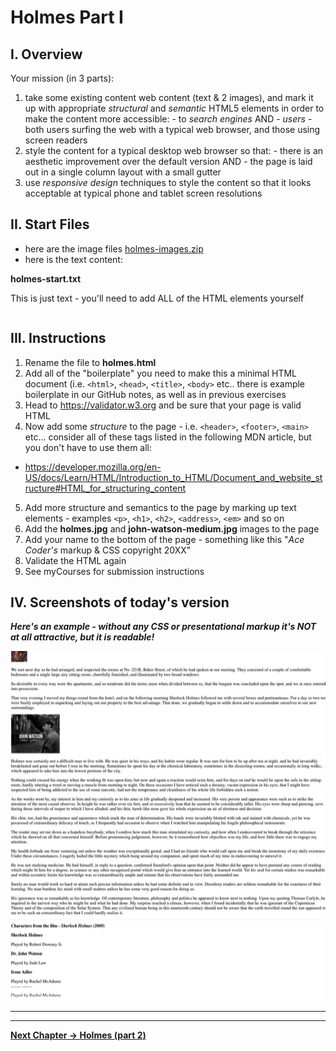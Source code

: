 # Holmes Part I

## I. Overview

Your mission (in 3 parts):
  1) take some existing content web content (text & 2 images), and mark it up with appropriate *structural* and *semantic* HTML5 elements in order to make the content more accessible:
    - to *search engines* AND
    - *users* - both users surfing the web with a typical web browser, and those using screen readers
  1) style the content for a typical desktop web browser so that:
    - there is an aesthetic improvement over the default version AND 
    - the page is laid out in a single column layout with a small gutter
  1) use *responsive design* techniques to style the content so that it looks acceptable at typical phone and tablet screen resolutions

## II. Start Files

- here are the image files [holmes-images.zip](_files/holmes-images.zip)
- here is the text content:

**holmes-start.txt**

This is just text - you'll need to add ALL of the HTML elements yourself

```html

```

## III. Instructions

1) Rename the file to **holmes.html**
2) Add all of the "boilerplate" you need to make this a minimal HTML document (i.e. `<html>`, `<head>`, `<title>`, `<body>` etc.. there is example boilerplate in our GitHub notes, as well as in previous exercises
3) Head to https://validator.w3.org and be sure that your page is valid HTML
4) Now add some *structure* to the page - i.e. `<header>`, `<footer>`, `<main>` etc... consider all of these tags listed in the following MDN article, but you don't have to use them all:
  - https://developer.mozilla.org/en-US/docs/Learn/HTML/Introduction_to_HTML/Document_and_website_structure#HTML_for_structuring_content
5) Add more structure and semantics to the page by marking up text elements - examples `<p>`, `<h1>`, `<h2>`, `<address>`, `<em>` and so on 
6) Add the **holmes.jpg** and **john-watson-medium.jpg** images to the page
7) Add your name to the bottom of the page - something like this "*Ace Coder's* markup & CSS copyright 20XX"
8) Validate the HTML again
9) See myCourses for submission instructions


## IV. Screenshots of today's version

***Here's an example - without any CSS or presentational markup it's NOT at all attractive, but it is readable!***

![screenshot](_images/HW-holmes-1.jpg)

<hr><hr>

**[Next Chapter -> Holmes (part 2)](holmes-part-2.md)**




